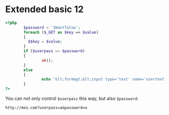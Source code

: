 # Extended basic 12

```php
<?php
        $password = 'IWantToCow';
        foreach ($_GET as $key => $value)
        {
          $$key = $value;
        }
        if ($userpass == $password)
        {
                ok();
        }
        else
        {
                echo "&lt;form&gt;&lt;input type='text' name='usertext' /&gt;&lt;input type='submit'&gt;&lt;form&gt;";
        }
?>
```

You can not only control `$userpass` this way, but also `$password`:

```
http://moo.com?userpass=a&password=a
```